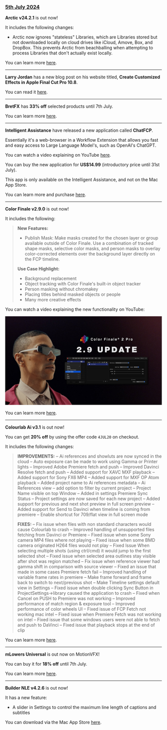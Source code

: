 ### [5th July 2024](/news/20240705)

**Arctic v24.2.1** is out now!

It includes the following changes:

- Arctic now ignores "stateless" Libraries, which are Libraries stored but not downloaded locally on cloud drives like iCloud, Amove, Box, and DropBox. This prevents Arctic from beachballing when attempting to process Libraries that don't actually exist locally.

You can learn more [here](https://hedge.video/arctic/).

---

**Larry Jordan** has a new blog post on his website titled, **Create Customized Effects in Apple Final Cut Pro 10.8**.

You can read it [here](https://larryjordan.com/articles/create-customized-effects-in-apple-final-cut-pro-10-8/).


---

**BretFX** has **33% off** selected products until 7th July.

You can learn more [here](https://www.bretfx.com/product-category/on-sale/).

---

**Intelligent Assistance** have released a new application called **ChatFCP**.

Essentially it's a web-browser in a Workflow Extension that allows you fast and easy access to Large Language Model's, such as OpenAI's ChatGPT.

You can watch a video explaining on YouTube [here](https://www.youtube.com/watch?v=2ADkLZ1aTSU).

You can buy the new application for **US$14.99** (introductory price until 31st July).

This app is only available on the Intelligent Assistance, and not on the Mac App Store.

You can learn more and purchase [here](https://www.intelligentassistance.com/chatfcp/).

---

**Color Finale v2.9.0** is out now!

It includes the following:

> **New Features:**
> - Publish Mask: Make masks created for the chosen layer or group available outside of Color Finale. Use a combination of tracked shape masks, selective color masks, and person masks to overlay color-corrected elements over the background layer directly on the FCP timeline.
>
> **Use Case Highlight:**
> - Background replacement
> - Object tracking with Color Finale's built-in object tracker
> - Person masking without chromakey
> - Placing titles behind masked objects or people
> - Many more creative effects

You can watch a video explaining the new functionality on YouTube:

[![](/static/color-finale-2-pro-update-july.jpeg)](https://www.youtube.com/watch?v=ASYkTqwk9Ms)

You can learn more [here](https://colorfinale.com).

---

**Colourlab Ai v3.1** is out now!

You can get **20% off** by using the offer code `4JUL20` on checkout.

It includes the following changes:

> **IMPROVEMENTS:**
> – Ai references and showluts are now synced in the cloud
> – Auto exposure can be made to work using Gamma or Printer lights
> – Improved Adobe Premiere fetch and push
> – Improved Davinci Resolve fetch and push
> – Added support for XAVC MXF playback
> – Added support for Sony FX6 MP4
> – Added support for MXF OP Atom playback
> – Added project name to Ai references metadata
> – Ai References view – add option to filter by current project
> – Project Name visible on top Window
> – Added in settings Premiere Sync Status
> – Project settings are now saved for each new project
> – Added support for previous and next shot preview in full screen preview
> – Added support for Send to Davinci when timeline is coming from premiere
> – Enable shortcut for 709/flat view in full screen mode
>
> **FIXES:**
> – Fix issue when files with non standard characters would cause Colourlab to crash
> – Improved handling of unsupported files fetching from Davinci or Premiere
> – Fixed issue when some Sony camera MP4 files where not playing
> – Fixed issue when some BMD camera originated H264 files would not play
> – Fixed Issue When selecting multiple shots (using ctrl/cmd) it would jump to the first selected shot
> – Fixed issue when selected area outlines stay visible after shot was region matched
> – Fix issue when reference viewer had gamma shift in comparison with source viewer
> – Fixed an issue that made in some cases Premiere fetch fail
> – Improved handling of variable frame rates in premiere
> – Make frame forward and frame back to switch to next/previous shot
> – Make Timeline settings default view in Settings
> – Fixed issue when double clicking Sync Button in ProjectSettings->library caused the application to crash
> – Fixed when Cancel on PUSH to Premiere was not working
> – Improved performance of match region & exposure tool
> – Improved performance of color wheels UI
> – Fixed issue of FCP Fetch not working mac intel
> – Fixed issue when Premiere Fetch was not working on intel
> – Fixed issue that some windows users were not able to fetch and push to DaVinci
> – Fixed issue that playback stops at the end of clip

You can learn more [here](https://colourlab.ai).

---

**mLowers Universal** is out now on MotionVFX!

You can buy it for **18% off** until 7th July.

You can learn more [here](https://www.motionvfx.com/store,mlowers-universal-dvr,p4228.html).

---

**Builder NLE v4.2.6** is out now!

It has a new feature:

- A slider in Settings to control the maximum line length of captions and subtitles

You can download via the Mac App Store [here](https://apps.apple.com/au/app/builder-nle/id6450122801?mt=12).